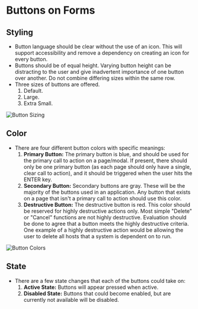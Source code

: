 # Buttons on Forms

## Styling

  * Button language should be clear without the use of an icon. This will support accessibility and remove a dependency on creating an icon for every button.
  * Buttons should be of equal height. Varying button height can be distracting to the user and give inadvertent importance of one button over another. Do not combine differing sizes within the same row.
  * Three sizes of buttons are offered.
    1. Default.
    1. Large.
    1. Extra Small.

![Button Sizing](./img/button-sizing-annotated.png)

## Color

  * There are four different button colors with specific meanings:
    1. **Primary Button:** The primary button is blue, and should be used for the primary call to action on a page/modal. If present, there should only be one primary button (as each page should only have a single, clear call to action), and it should be triggered when the user hits the ENTER key.
    1. **Secondary Button:** Secondary buttons are gray. These will be the majority of the buttons used in an application. Any button that exists on a page that isn't a primary call to action should use this color.
    1. **Destructive Button:** The destructive button is red. This color should be reserved for highly destructive actions only. Most simple "Delete" or "Cancel" functions are not highly destructive. Evaluation should be done to agree that a button meets the highly destructive criteria. One example of a highly destructive action would be allowing the user to delete all hosts that a system is dependent on to run.

![Button Colors](./img/button-colors-annotated.png)

## State

  * There are a few state changes that each of the buttons could take on:
    1. **Active State:** Buttons will appear pressed when active.
    1. **Disabled State:** Buttons that could become enabled, but are currently not available will be disabled.
